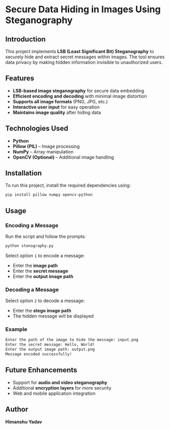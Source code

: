 # Secure Data Hiding in Images Using Steganography

## Introduction
This project implements **LSB (Least Significant Bit) Steganography** to securely hide and extract secret messages within images. The tool ensures data privacy by making hidden information invisible to unauthorized users.

## Features
- **LSB-based image steganography** for secure data embedding
- **Efficient encoding and decoding** with minimal image distortion
- **Supports all image formats** (PNG, JPG, etc.)
- **Interactive user input** for easy operation
- **Maintains image quality** after hiding data

## Technologies Used
- **Python**
- **Pillow (PIL)** – Image processing
- **NumPy** – Array manipulation
- **OpenCV (Optional)** – Additional image handling

## Installation
To run this project, install the required dependencies using:
```sh
pip install pillow numpy opencv-python
```

## Usage
### Encoding a Message
Run the script and follow the prompts:
```sh
python stenography.py
```
Select option `1` to encode a message:
- Enter the **image path**
- Enter the **secret message**
- Enter the **output image path**

### Decoding a Message
Select option `2` to decode a message:
- Enter the **stego image path**
- The hidden message will be displayed

### Example
```sh
Enter the path of the image to hide the message: input.png
Enter the secret message: Hello, World!
Enter the output image path: output.png
Message encoded successfully!
```

## Future Enhancements
- Support for **audio and video steganography**
- Additional **encryption layers** for more security
- Web and mobile application integration


## Author
**Himanshu Yadav**

